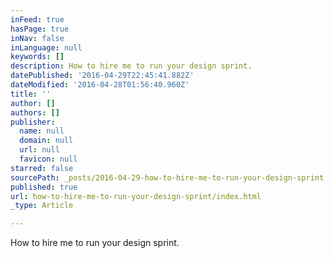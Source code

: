```yaml
---
inFeed: true
hasPage: true
inNav: false
inLanguage: null
keywords: []
description: How to hire me to run your design sprint.
datePublished: '2016-04-29T22:45:41.882Z'
dateModified: '2016-04-28T01:56:40.960Z'
title: ''
author: []
authors: []
publisher:
  name: null
  domain: null
  url: null
  favicon: null
starred: false
sourcePath: _posts/2016-04-29-how-to-hire-me-to-run-your-design-sprint.md
published: true
url: how-to-hire-me-to-run-your-design-sprint/index.html
_type: Article

---
```

How to hire me to run your design sprint.